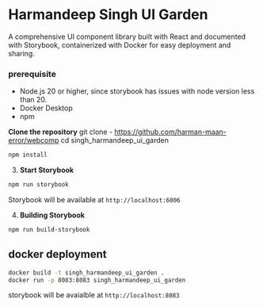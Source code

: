 # Harmandeep Singh UI Garden

A comprehensive UI component library built with React and documented with Storybook, containerized with Docker for easy deployment and sharing.

### prerequisite

- Node.js 20 or higher, since storybook has issues with node version less than 20.
- Docker Desktop
- npm

**Clone the repository**
git clone - https://github.com/harman-maan-error/webcomp
cd singh_harmandeep_ui_garden

```bash
npm install
```

3. **Start Storybook**
```bash
npm run storybook
```
Storybook will be available at `http://localhost:6006`

4. **Building Storybook**
```bash
npm run build-storybook
```

## docker deployment

```bash
docker build -t singh_harmandeep_ui_garden .
docker run -p 8083:8083 singh_harmandeep_ui_garden
```

storybook will be avaialble at `http://localhost:8083`

